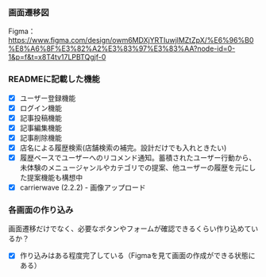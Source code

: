 ### 画面遷移図
Figma：https://www.figma.com/design/owm6MDXjYRTIuwjlMZtZpX/%E6%96%B0%E8%A6%8F%E3%82%A2%E3%83%97%E3%83%AA?node-id=0-1&p=f&t=x8T4tv17LPBTQgjf-0

### READMEに記載した機能
- [x] ユーザー登録機能
- [x] ログイン機能
- [x] 記事投稿機能
- [x] 記事編集機能
- [x] 記事削除機能
- [x] 店名による履歴検索(店舗検索の補完。設計だけでも入れときたい)
- [x] 履歴ベースでユーザーへのリコメンド通知。蓄積されたユーザー行動から、未体験のメニュージャンルやカテゴリでの提案、他ユーザーの履歴を元にした提案機能も構想中
- [x] carrierwave (2.2.2) - 画像アップロード
### 各画面の作り込み
画面遷移だけでなく、必要なボタンやフォームが確認できるくらい作り込めているか？
- [x] 作り込みはある程度完了している（Figmaを見て画面の作成ができる状態にある）
